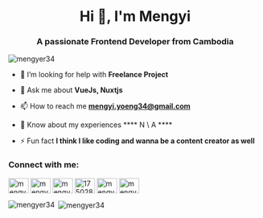 <h1 align="center">Hi 👋, I'm Mengyi</h1>
<h3 align="center">A passionate Frontend Developer from Cambodia</h3>

<p align="left"> <img src="https://komarev.com/ghpvc/?username=mengyer34&label=Profile%20views&color=0e75b6&style=flat" alt="mengyer34" /> </p>

- 🤝 I’m looking for help with **Freelance Project**

- 💬 Ask me about **VueJs, Nuxtjs**

- 📫 How to reach me **mengyi.yoeng34@gmail.com**

- 📄 Know about my experiences **** N \ A ****

- ⚡ Fun fact **I think I like coding and wanna be a content creator as well**

<h3 align="left">Connect with me:</h3>
<p align="left">
<a href="https://codepen.io/mengyi_yoeng" target="blank"><img align="center" src="https://raw.githubusercontent.com/rahuldkjain/github-profile-readme-generator/master/src/images/icons/Social/codepen.svg" alt="mengyi_yoeng" height="30" width="40" /></a>
<a href="https://dev.to/mengyi_yoeng" target="blank"><img align="center" src="https://raw.githubusercontent.com/rahuldkjain/github-profile-readme-generator/master/src/images/icons/Social/devto.svg" alt="mengyi_yoeng" height="30" width="40" /></a>
<a href="https://twitter.com/mengyi" target="blank"><img align="center" src="https://raw.githubusercontent.com/rahuldkjain/github-profile-readme-generator/master/src/images/icons/Social/twitter.svg" alt="mengyi" height="30" width="40" /></a>
<a href="https://stackoverflow.com/users/17502892" target="blank"><img align="center" src="https://raw.githubusercontent.com/rahuldkjain/github-profile-readme-generator/master/src/images/icons/Social/stack-overflow.svg" alt="17502892" height="30" width="40" /></a>
<a href="https://fb.com/mengyi yoeng" target="blank"><img align="center" src="https://raw.githubusercontent.com/rahuldkjain/github-profile-readme-generator/master/src/images/icons/Social/facebook.svg" alt="mengyi yoeng" height="30" width="40" /></a>
<a href="https://instagram.com/mengyi yoeng" target="blank"><img align="center" src="https://raw.githubusercontent.com/rahuldkjain/github-profile-readme-generator/master/src/images/icons/Social/instagram.svg" alt="mengyi yoeng" height="30" width="40" /></a>
</p>

<p><img align="left" src="https://github-readme-stats.vercel.app/api/top-langs?username=mengyer34&show_icons=true&locale=en&layout=compact" alt="mengyer34" /></p>

<p>&nbsp;<img align="center" src="https://github-readme-stats.vercel.app/api?username=mengyer34&show_icons=true&locale=en" alt="mengyer34" /></p>
